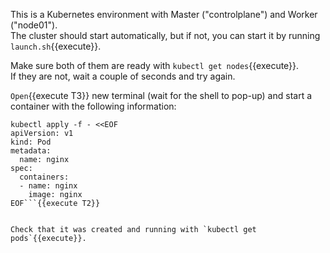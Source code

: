 This is a Kubernetes environment with Master ("controlplane") and Worker ("node01").   
The cluster should start automatically, but if not, you can start it by running `launch.sh`{{execute}}.  

Make sure both of them are ready with `kubectl get nodes`{{execute}}.  
If they are not, wait a couple of seconds and try again.   


`Open`{{execute T3}} new terminal (wait for the shell to pop-up) and start a container with the following information: 
```
kubectl apply -f - <<EOF
apiVersion: v1
kind: Pod
metadata:
  name: nginx
spec:
  containers:
  - name: nginx
    image: nginx
EOF```{{execute T2}}  


Check that it was created and running with `kubectl get pods`{{execute}}.  